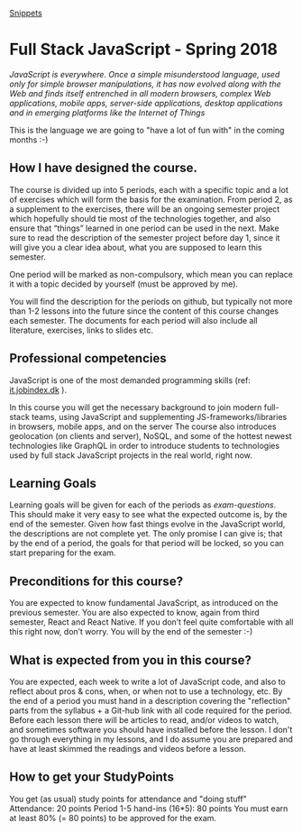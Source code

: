 [Snippets](https://docs.google.com/document/d/1hc9D89QZl9KGV1bnrx1fwQaaoFYYCf5znCeb-2QSRBA/edit?usp=sharing)

# Full Stack JavaScript - Spring 2018
*JavaScript is everywhere. Once a simple misunderstood language, used only for simple browser manipulations, it has now evolved along with the Web and finds itself entrenched in all modern browsers, complex Web applications, mobile apps, server-side applications, desktop applications and in emerging platforms like the Internet of Things*

This is the language we are going to "have a lot of fun with" in the coming months :-)

## How I have designed the course.
The course is divided up into 5 periods, each with a specific topic and a lot of exercises which will form the basis for the examination.
From period 2, as a supplement to the exercises, there will be an ongoing semester project which hopefully should tie most of the technologies together, and also ensure that “things” learned in one period can be used in the next.
Make sure to read the description of the semester project before day 1, since it will give you a clear idea about, what you are supposed to learn this semester.

One period will be marked as non-compulsory, which mean you can replace it with a topic decided by yourself (must be approved by me).

You will find the description for the periods on github, but typically not more than 1-2 lessons into the future since the content of this course changes each semester. The documents for each period will also include all literature, exercises, links to slides etc.

## Professional competencies
JavaScript is one of the most demanded programming skills (ref: [it.jobindex.dk](https://www.jobindex.dk/jobsoegning?q=javascript) ).

In this course you will get the necessary background to join modern full-stack teams, using JavaScript and supplementing JS-frameworks/libraries in browsers, mobile  apps, and on the server
The course also introduces geolocation (on clients and server), NoSQL, and some of the hottest newest technologies like GraphQL in order to introduce students to technologies used by full stack JavaScript projects in the real world, right now.

## Learning Goals
Learning goals will be given for each of the periods as *exam-questions*. This should make it very easy to see what the expected outcome is, by the end of the semester.
Given how fast things evolve in the JavaScript world, the descriptions are not complete yet. The only promise I can give is; that by the end of a period, the goals for that period will be locked, so you can start preparing for the exam.

## Preconditions for this course?
You are expected to know fundamental JavaScript, as introduced on the previous semester. You are also expected to know, again from third semester, React and React Native. If you don’t feel quite comfortable with all this right now, don’t worry. You will by the end of the semester :-)

## What is expected from you in this course?
You are expected, each week to write a lot of JavaScript code, and also to reflect about pros & cons, when, or when not to use a technology, etc. By the end of a period you must hand in a description covering the "reflection" parts from the syllabus + a Git-hub link with all code required for the period.
Before each lesson there will be articles to read, and/or videos to watch, and sometimes software you should have installed before the lesson. I don't go through everything in my lessons, and I do assume you are prepared and have at least skimmed the readings and videos before a lesson.

## How to get your StudyPoints
You get (as usual) study points for attendance and "doing stuff"
Attendance:				 20 points
Period 1-5 hand-ins (16*5):	80 points
You must earn at least 80% (= 80 points) to be approved for the exam.
